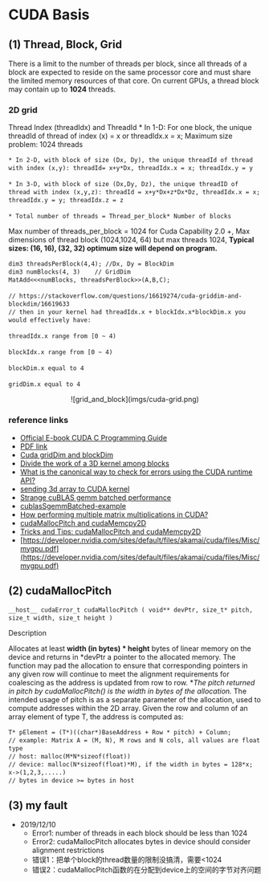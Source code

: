 # CUDA Basis

## (1) Thread, Block, Grid
There is a limit to the number of threads per block, since all threads of a block are expected to reside on the same processor core and must share the limited memory resources of that core. On current GPUs, a thread block may contain up to **1024** threads.

### 2D grid

Thread Index (threadIdx) and ThreadId
    * In 1-D: For one block, the unique threadId of thread of index (x) = x or threadIdx.x = x; Maximum size problem: 1024 threads   

    * In 2-D, with block of size (Dx, Dy), the unique threadId of thread with index (x,y): threadId= x+y*Dx, threadIdx.x = x; threadIdx.y = y   

    * In 3-D, with block of size (Dx,Dy, Dz), the unique threadID of thread with index (x,y,z): threadId = x+y*Dx+z*Dx*Dz, threadIdx.x = x; threadIdx.y = y; threadIdx.z = z

    * Total number of threads = Thread_per_block* Number of blocks

Max number of threads_per_block = 1024 for Cuda Capability 2.0 +, Max dimensions of thread block (1024,1024, 64) but max threads 1024, **Typical sizes: (16, 16), (32, 32) optimum size will depend on program.**

```
dim3 threadsPerBlock(4,4); //Dx, Dy = BlockDim
dim3 numBlocks(4, 3)    // GridDim
MatAdd<<<numBlocks, threadsPerBlock>>(A,B,C);

// https://stackoverflow.com/questions/16619274/cuda-griddim-and-blockdim/16619633
// then in your kernel had threadIdx.x + blockIdx.x*blockDim.x you would effectively have:

threadIdx.x range from [0 ~ 4)

blockIdx.x range from [0 ~ 4)

blockDim.x equal to 4

gridDim.x equal to 4
```

<center>
![grid_and_block](imgs/cuda-grid.png)
</center>


### reference links
* [Official E-book CUDA C Programming Guide](https://docs.nvidia.com/cuda/archive/9.2/cuda-c-programming-guide/index.html#kernels)
* [PDF link](https://www.ce.jhu.edu/dalrymple/classes/602/Class10.pdf)
* [Cuda gridDim and blockDim](https://stackoverflow.com/questions/16619274/cuda-griddim-and-blockdim/16619633)
* [Divide the work of a 3D kernel among blocks](https://stackoverflow.com/questions/16724844/divide-the-work-of-a-3d-kernel-among-blocks)
* [What is the canonical way to check for errors using the CUDA runtime API?](https://stackoverflow.com/questions/14038589/what-is-the-canonical-way-to-check-for-errors-using-the-cuda-runtime-api)
* [sending 3d array to CUDA kernel](https://stackoverflow.com/questions/12924155/sending-3d-array-to-cuda-kernel/12925014#12925014)
* [Strange cuBLAS gemm batched performance](https://stackoverflow.com/questions/48519861/strange-cublas-gemm-batched-performance)
* [cublasSgemmBatched-example](https://github.com/pyrovski/cublasSgemmBatched-example)
* [How performing multiple matrix multiplications in CUDA?](https://stackoverflow.com/questions/23743384/how-performing-multiple-matrix-multiplications-in-cuda)
* [cudaMallocPitch and cudaMemcpy2D](https://github.com/OrangeOwlSolutions/General-CUDA-programming/wiki/cudaMallocPitch-and-cudaMemcpy2D)
* [Tricks and Tips: cudaMallocPitch and cudaMemcpy2D](http://www.orangeowlsolutions.com/archives/613)
* [https://developer.nvidia.com/sites/default/files/akamai/cuda/files/Misc/mygpu.pdf](https://developer.nvidia.com/sites/default/files/akamai/cuda/files/Misc/mygpu.pdf)

## (2) cudaMallocPitch 
```
__host__ ​cudaError_t cudaMallocPitch ( void** devPtr, size_t* pitch, size_t width, size_t height ) 
```
Description

Allocates at least **width (in bytes) * height** bytes of linear memory on the device and returns in *devPtr a pointer to the allocated memory. The function may pad the allocation to ensure that corresponding pointers in any given row will continue to meet the alignment requirements for coalescing as the address is updated from row to row. **The pitch returned in *pitch by cudaMallocPitch() is the width in bytes of the allocation.** The intended usage of pitch is as a separate parameter of the allocation, used to compute addresses within the 2D array. Given the row and column of an array element of type T, the address is computed as: 
```
T* pElement = (T*)((char*)BaseAddress + Row * pitch) + Column;
// example: Matrix A = (M, N), M rows and N cols, all values are float type
// host: malloc(M*N*sizeof(float))
// device: malloc(N*sizeof(float)*M), if the width in bytes = 128*x; x->(1,2,3,.....)
// bytes in device >= bytes in host
```

## (3) my fault

* 2019/12/10
    * Error1: number of threads in each block should be less than 1024
    * Error2: cudaMallocPitch allocates bytes in device should consider alignment restrictions
    * 错误1：把单个block的thread数量的限制没搞清，需要<1024
    * 错误2：cudaMallocPitch函数的在分配到device上的空间的字节对齐问题








